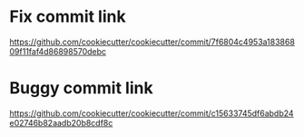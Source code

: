 # Fix commit link

https://github.com/cookiecutter/cookiecutter/commit/7f6804c4953a18386809f11faf4d86898570debc

# Buggy commit link

https://github.com/cookiecutter/cookiecutter/commit/c15633745df6abdb24e02746b82aadb20b8cdf8c